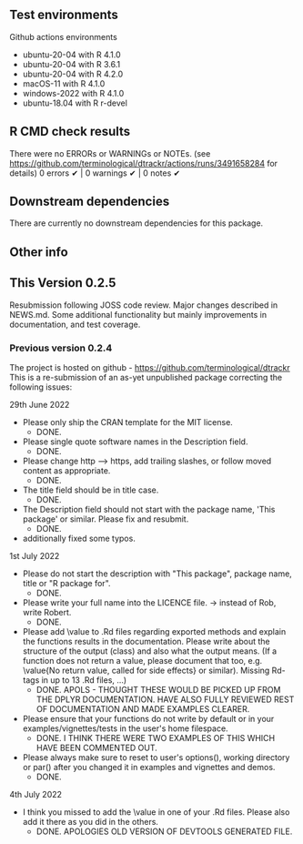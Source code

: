 ## Test environments

Github actions environments
* ubuntu-20-04 with R 4.1.0
* ubuntu-20-04 with R 3.6.1
* ubuntu-20-04 with R 4.2.0
* macOS-11 with R 4.1.0
* windows-2022 with R 4.1.0
* ubuntu-18.04 with R r-devel

## R CMD check results
There were no ERRORs or WARNINGs or NOTEs. 
(see https://github.com/terminological/dtrackr/actions/runs/3491658284 for details)
0 errors ✔ | 0 warnings ✔ | 0 notes ✔

## Downstream dependencies
There are currently no downstream dependencies for this package.

## Other info

## This Version 0.2.5

Resubmission following JOSS code review. Major changes described in NEWS.md. 
Some additional functionality but mainly improvements in documentation, and test
coverage.

### Previous version 0.2.4

The project is hosted on github - https://github.com/terminological/dtrackr
This is a re-submission of an as-yet unpublished package correcting the following issues:

29th June 2022

* Please only ship the CRAN template for the MIT license. 
     - DONE.
* Please single quote software names in the Description field. 
     - DONE.
* Please change http --> https, add trailing slashes, or follow moved content as
appropriate.
     - DONE.
* The title field should be in title case. 
     - DONE.
* The Description field should not start with the package name, 'This package'
or similar. Please fix and resubmit.
     - DONE.
* additionally fixed some typos.

1st July 2022

* Please do not start the description with "This package", package name,
title or "R package for". 
     - DONE.
* Please write your full name into the LICENCE file. -> instead of Rob,
write Robert. 
     - DONE.
* Please add \value to .Rd files regarding exported methods and explain
the functions results in the documentation. Please write about the
structure of the output (class) and also what the output means. (If a
function does not return a value, please document that too, e.g.
\value{No return value, called for side effects} or similar). 
Missing Rd-tags in up to 13 .Rd files,  ...)
     - DONE. APOLS - THOUGHT THESE WOULD BE PICKED UP FROM THE DPLYR DOCUMENTATION. HAVE ALSO 
FULLY REVIEWED REST OF DOCUMENTATION AND MADE EXAMPLES CLEARER.
* Please ensure that your functions do not write by default or in your
examples/vignettes/tests in the user's home filespace. 
     - DONE. I THINK THERE WERE TWO EXAMPLES OF THIS WHICH HAVE BEEN COMMENTED OUT.
* Please always make sure to reset to user's options(), working directory
or par() after you changed it in examples and vignettes and demos. 
     - DONE.

4th July 2022

* I think you missed to add the \value in one of your .Rd files. Please 
also add it there as you did in the others.
     - DONE. APOLOGIES OLD VERSION OF DEVTOOLS GENERATED FILE. 
